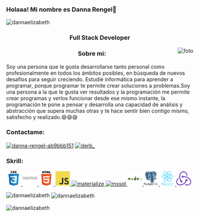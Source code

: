 ### Holaaa! Mi nombre es Danna Rengel👋

<p align="left"> <img src="https://komarev.com/ghpvc/?username=dannaelizabeth&label=Profile%20views&color=0e75b6&style=flat" alt="dannaelizabeth" /> </p>
<h3 align="center">Full Stack Developer</h3>
<img align="right" alt="foto" width"25" src="https://media.tenor.com/S59bPkT0pqcAAAAC/programming.gif">


<div>
<h3 align="center">Sobre mi:</h3>
Soy una persona que le gusta desarrollarse tanto personal como profesionalmente en todos los ámbitos posibles, en búsqueda de nuevos desafíos para seguir creciendo. 
Estudié informática para aprender a programar, porque programar te permite crear soluciones a problemas.Soy una persona a la que le gusta ver resultados y la programación me permite crear programas y verlos funcionar desde ese mismo instante,
la programación te pone a pensar y desarrolla una capacidad de análisis y abstracción que supera muchas otras y te hace sentir bien contigo mismo, satisfecho y realizado.😄😄😄
</div>




<h3 align="left">Contactame:</h3>
<p align="left">
<a href="https://linkedin.com/in/danna-rengel-ab9bbb151" target="blank"><img align="center" src="https://raw.githubusercontent.com/rahuldkjain/github-profile-readme-generator/master/src/images/icons/Social/linked-in-alt.svg" alt="danna-rengel-ab9bbb151" height="30" width="40" /></a>
<a href="https://instagram.com/derb_" target="blank"><img align="center" src="https://raw.githubusercontent.com/rahuldkjain/github-profile-readme-generator/master/src/images/icons/Social/instagram.svg" alt="derb_" height="30" width="40" /></a>
</p>

<h3 align="left">Skrill:</h3>
<p align="left"> <a href="https://www.w3schools.com/css/" target="_blank" rel="noreferrer"> <img src="https://raw.githubusercontent.com/devicons/devicon/master/icons/css3/css3-original-wordmark.svg" alt="css3" width="40" height="40"/> </a> <a href="https://expressjs.com" target="_blank" rel="noreferrer"> <img src="https://raw.githubusercontent.com/devicons/devicon/master/icons/express/express-original-wordmark.svg" alt="express" width="40" height="40"/> </a> <a href="https://www.w3.org/html/" target="_blank" rel="noreferrer"> <img src="https://raw.githubusercontent.com/devicons/devicon/master/icons/html5/html5-original-wordmark.svg" alt="html5" width="40" height="40"/> </a> <a href="https://developer.mozilla.org/en-US/docs/Web/JavaScript" target="_blank" rel="noreferrer"> <img src="https://raw.githubusercontent.com/devicons/devicon/master/icons/javascript/javascript-original.svg" alt="javascript" width="40" height="40"/> </a> <a href="https://materializecss.com/" target="_blank" rel="noreferrer"> <img src="https://raw.githubusercontent.com/prplx/svg-logos/5585531d45d294869c4eaab4d7cf2e9c167710a9/svg/materialize.svg" alt="materialize" width="40" height="40"/> </a> <a href="https://www.microsoft.com/en-us/sql-server" target="_blank" rel="noreferrer"> <img src="https://www.svgrepo.com/show/303229/microsoft-sql-server-logo.svg" alt="mssql" width="40" height="40"/> </a> <a href="https://nodejs.org" target="_blank" rel="noreferrer"> <img src="https://raw.githubusercontent.com/devicons/devicon/master/icons/nodejs/nodejs-original-wordmark.svg" alt="nodejs" width="40" height="40"/> </a> <a href="https://www.postgresql.org" target="_blank" rel="noreferrer"> <img src="https://raw.githubusercontent.com/devicons/devicon/master/icons/postgresql/postgresql-original-wordmark.svg" alt="postgresql" width="40" height="40"/> </a> <a href="https://reactjs.org/" target="_blank" rel="noreferrer"> <img src="https://raw.githubusercontent.com/devicons/devicon/master/icons/react/react-original-wordmark.svg" alt="react" width="40" height="40"/> </a> <a href="https://redux.js.org" target="_blank" rel="noreferrer"> <img src="https://raw.githubusercontent.com/devicons/devicon/master/icons/redux/redux-original.svg" alt="redux" width="40" height="40"/> </a> </p>

<p><img align="left" src="https://github-readme-stats.vercel.app/api/top-langs?username=dannaelizabeth&show_icons=true&theme=synthwave" alt="dannaelizabeth" /></p>

<p>&nbsp;<img align="center" src="https://github-readme-stats.vercel.app/api?username=dannaelizabeth&show_icons=true&theme=synthwave" alt="dannaelizabeth" /></p>

<p><img align="center" src="https://github-readme-streak-stats.herokuapp.com/?user=dannaelizabeth&theme=synthwave" alt="dannaelizabeth" /></p>

<!--
**Dannaelizabeth/dannaelizabeth** is a ✨ _special_ ✨ repository because its `README.md` (this file) appears on your GitHub profile.

Here are some ideas to get you started:

- 🔭 I’m currently working on ...
- 🌱 I’m currently learning ...
- 👯 I’m looking to collaborate on ...
- 🤔 I’m looking for help with ...
- 💬 Ask me about ...
- 📫 How to reach me: ...
- 😄 Pronouns: ...
- ⚡ Fun fact: ...
-->
